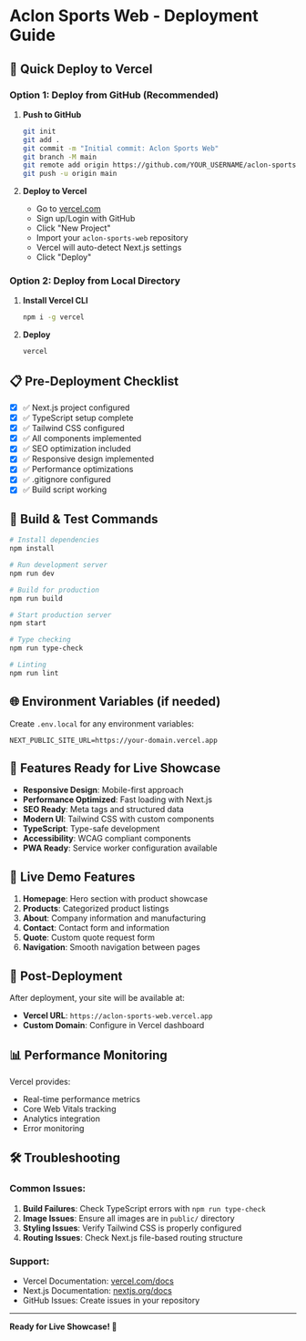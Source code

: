 # Aclon Sports Web - Deployment Guide

## 🚀 Quick Deploy to Vercel

### Option 1: Deploy from GitHub (Recommended)

1. **Push to GitHub**
   ```bash
   git init
   git add .
   git commit -m "Initial commit: Aclon Sports Web"
   git branch -M main
   git remote add origin https://github.com/YOUR_USERNAME/aclon-sports-web.git
   git push -u origin main
   ```

2. **Deploy to Vercel**
   - Go to [vercel.com](https://vercel.com)
   - Sign up/Login with GitHub
   - Click "New Project"
   - Import your `aclon-sports-web` repository
   - Vercel will auto-detect Next.js settings
   - Click "Deploy"

### Option 2: Deploy from Local Directory

1. **Install Vercel CLI**
   ```bash
   npm i -g vercel
   ```

2. **Deploy**
   ```bash
   vercel
   ```

## 📋 Pre-Deployment Checklist

- [x] ✅ Next.js project configured
- [x] ✅ TypeScript setup complete
- [x] ✅ Tailwind CSS configured
- [x] ✅ All components implemented
- [x] ✅ SEO optimization included
- [x] ✅ Responsive design implemented
- [x] ✅ Performance optimizations
- [x] ✅ .gitignore configured
- [x] ✅ Build script working

## 🔧 Build & Test Commands

```bash
# Install dependencies
npm install

# Run development server
npm run dev

# Build for production
npm run build

# Start production server
npm start

# Type checking
npm run type-check

# Linting
npm run lint
```

## 🌐 Environment Variables (if needed)

Create `.env.local` for any environment variables:
```env
NEXT_PUBLIC_SITE_URL=https://your-domain.vercel.app
```

## 📱 Features Ready for Live Showcase

- **Responsive Design**: Mobile-first approach
- **Performance Optimized**: Fast loading with Next.js
- **SEO Ready**: Meta tags and structured data
- **Modern UI**: Tailwind CSS with custom components
- **TypeScript**: Type-safe development
- **Accessibility**: WCAG compliant components
- **PWA Ready**: Service worker configuration available

## 🎯 Live Demo Features

1. **Homepage**: Hero section with product showcase
2. **Products**: Categorized product listings
3. **About**: Company information and manufacturing
4. **Contact**: Contact form and information
5. **Quote**: Custom quote request form
6. **Navigation**: Smooth navigation between pages

## 🔗 Post-Deployment

After deployment, your site will be available at:
- **Vercel URL**: `https://aclon-sports-web.vercel.app`
- **Custom Domain**: Configure in Vercel dashboard

## 📊 Performance Monitoring

Vercel provides:
- Real-time performance metrics
- Core Web Vitals tracking
- Analytics integration
- Error monitoring

## 🛠️ Troubleshooting

### Common Issues:
1. **Build Failures**: Check TypeScript errors with `npm run type-check`
2. **Image Issues**: Ensure all images are in `public/` directory
3. **Styling Issues**: Verify Tailwind CSS is properly configured
4. **Routing Issues**: Check Next.js file-based routing structure

### Support:
- Vercel Documentation: [vercel.com/docs](https://vercel.com/docs)
- Next.js Documentation: [nextjs.org/docs](https://nextjs.org/docs)
- GitHub Issues: Create issues in your repository

---

**Ready for Live Showcase! 🎉**
